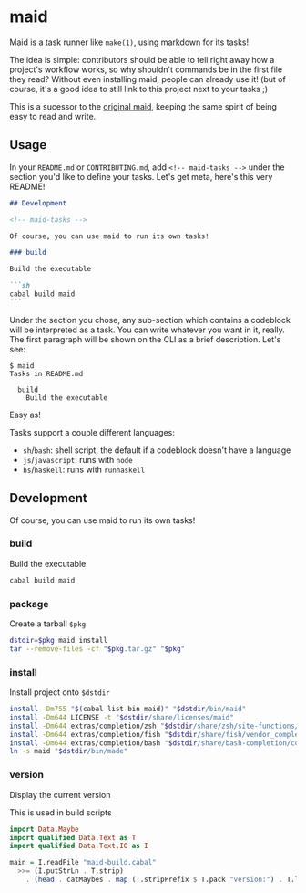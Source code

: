 # maid

Maid is a task runner like `make(1)`, using markdown for its tasks!

The idea is simple: contributors should be able to tell right away how a project's workflow works,
so why shouldn't commands be in the first file they read? Without even installing maid, people can
already use it! (but of course, it's a good idea to still link to this project next to your tasks ;)

This is a sucessor to the [original maid], keeping the same spirit of being easy to read and write.

[original maid]: https://github.com/egoist/maid

## Usage

In your `README.md` or `CONTRIBUTING.md`, add `<!-- maid-tasks -->` under the section you'd like to
define your tasks. Let's get meta, here's this very README!

````md
## Development

<!-- maid-tasks -->

Of course, you can use maid to run its own tasks!

### build

Build the executable

```sh
cabal build maid
```
````

Under the section you chose, any sub-section which contains a codeblock will be interpreted as a
task. You can write whatever you want in it, really. The first paragraph will be shown on the CLI as
a brief description. Let's see:

```
$ maid
Tasks in README.md

  build
    Build the executable
```

Easy as!

Tasks support a couple different languages:

- `sh`/`bash`: shell script, the default if a codeblock doesn't have a language
- `js`/`javascript`: runs with `node`
- `hs`/`haskell`: runs with `runhaskell`

## Development

<!-- maid-tasks -->

Of course, you can use maid to run its own tasks!

### build

Build the executable

```sh
cabal build maid
```

### package

Create a tarball `$pkg`

```sh
dstdir=$pkg maid install
tar --remove-files -cf "$pkg.tar.gz" "$pkg"
```

### install

Install project onto `$dstdir`

```sh
install -Dm755 "$(cabal list-bin maid)" "$dstdir/bin/maid"
install -Dm644 LICENSE -t "$dstdir/share/licenses/maid"
install -Dm644 extras/completion/zsh "$dstdir/share/zsh/site-functions/_maid"
install -Dm644 extras/completion/fish "$dstdir/share/fish/vendor_completions.d/maid.fish"
install -Dm644 extras/completion/bash "$dstdir/share/bash-completion/completions/maid"
ln -s maid "$dstdir/bin/made"
```

### version

Display the current version

This is used in build scripts

```hs
import Data.Maybe
import qualified Data.Text as T
import qualified Data.Text.IO as I

main = I.readFile "maid-build.cabal"
  >>= (I.putStrLn . T.strip)
    . (head . catMaybes . map (T.stripPrefix $ T.pack "version:") . T.lines)
```
